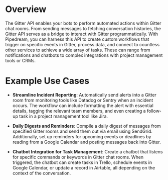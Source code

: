 # Overview

The Gitter API enables your bots to perform automated actions within Gitter chat rooms. From sending messages to fetching conversation histories, the Gitter API serves as a bridge to interact with Gitter programmatically. With Pipedream, you can harness this API to create custom workflows that trigger on specific events in Gitter, process data, and connect to countless other services to achieve a wide array of tasks. These can range from notifications and chatbots to complex integrations with project management tools or CRMs.

# Example Use Cases

- **Streamline Incident Reporting**: Automatically send alerts into a Gitter room from monitoring tools like Datadog or Sentry when an incident occurs. The workflow can include formatting the alert with essential details, tagging the relevant team members, and even creating a follow-up task in a project management tool like Jira.

- **Daily Digests and Reminders**: Compile a daily digest of messages from specified Gitter rooms and send them out via email using SendGrid. Additionally, set up reminders for upcoming events or deadlines by reading from a Google Calendar and posting messages back into Gitter.

- **Chatbot Integration for Task Management**: Create a chatbot that listens for specific commands or keywords in Gitter chat rooms. When triggered, the chatbot can create tasks in Trello, schedule events in Google Calendar, or update a record in Airtable, all depending on the context of the conversation.
